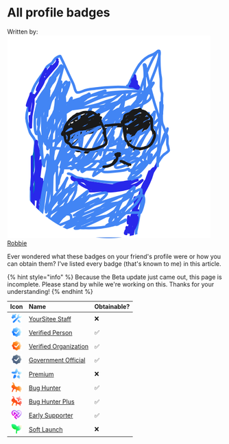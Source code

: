 # All profile badges

Written by: <img src="../../.gitbook/assets/contributors/robskan (2).png" alt="" data-size="line"> [Robbie](../../about/contributors.md#robskan-project-lead)

Ever wondered what these badges on your friend's profile were or how you can obtain them? I've listed every badge (that's known to me) in this article.

{% hint style="info" %}
Because the Beta update just came out, this page is incomplete. Please stand by while we're working on this. Thanks for your understanding!
{% endhint %}

|                                                  Icon                                                  | Name                                                                                                   | Obtainable? |
|:------------------------------------------------------------------------------------------------------:|:-------------------------------------------------------------------------------------------------------|:------------|
| <img alt=":staff:" height="24" src="../../.gitbook/assets/faq/all-profile-badges/yoursiteeStaff.png"/> | [YourSitee Staff](https://yoursitee.xd.hu/faq/all-profile-badges/yoursitee-staff)                      | ❌           |
|  <img alt=":verified:" height="24" src="../../.gitbook/assets/faq/all-profile-badges/verified.png"/>   | [Verified Person](https://yoursitee.xd.hu/faq/all-profile-badges/verified#verified-person)             | ✅           |
|         <img height="24" src="../../.gitbook/assets/faq/all-profile-badges/verifiedOrg.png"/>          | [Verified Organization](https://yoursitee.xd.hu/faq/all-profile-badges/verified#verified-organization) | ✅           |
|      <img height="24" src="../../.gitbook/assets/faq/all-profile-badges/governmentOfficial.png"/>      | [Government Official](https://yoursitee.xd.hu/faq/all-profile-badges/verified#government-official)     | ✅           |
|           <img height="24" src="../../.gitbook/assets/faq/all-profile-badges/premium.png"/>            | [Premium](https://yoursitee.xd.hu/faq/all-profile-badges/premium)                                      | ❌           |
|          <img height="24" src="../../.gitbook/assets/faq/all-profile-badges/bugHunter.png"/>           | [Bug Hunter](https://yoursitee.xd.hu/faq/all-profile-badges/bug-hunter#bug-hunter)                     | ✅           |
|        <img height="24" src="../../.gitbook/assets/faq/all-profile-badges/bugHunterPlus.png"/>         | [Bug Hunter Plus](https://yoursitee.xd.hu/faq/all-profile-badges/bug-hunter#bug-hunter-plus)           | ✅           |
|        <img height="24" src="../../.gitbook/assets/faq/all-profile-badges/earlySupporter.png"/>        | [Early Supporter](https://yoursitee.xd.hu/faq/all-profile-badges/early-supporter)                      | ✅           |
|          <img height="24" src="../../.gitbook/assets/faq/all-profile-badges/softLaunch.png"/>          | [Soft Launch](https://yoursitee.xd.hu/faq/all-profile-badges/soft-launch)                              | ❌           |


